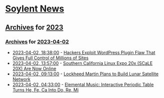 # [Soylent News](../../../README.md)

## [Archives](../../index.md) for [2023](../index.md)

### [Archives](../../index.md) for [2023-04-02](index.md)

* [2023-04-02, 18:38:00](https://soylentnews.org/article.pl?sid=23/04/01/0942206&from=rss) - [Hackers Exploit WordPress Plugin Flaw That Gives Full Control of Millions of Sites](https://soylentnews.org/article.pl?sid=23/04/01/0942206&from=rss)
* [2023-04-02, 13:57:00](https://soylentnews.org/article.pl?sid=23/04/01/0348226&from=rss) - [Southern California Linux Expo 20x (SCaLE 20X) Are Now Online](https://soylentnews.org/article.pl?sid=23/04/01/0348226&from=rss)
* [2023-04-02, 09:13:00](https://soylentnews.org/article.pl?sid=23/04/01/0345252&from=rss) - [Lockheed Martin Plans to Build Lunar Satellite Network](https://soylentnews.org/article.pl?sid=23/04/01/0345252&from=rss)
* [2023-04-02, 04:33:00](https://soylentnews.org/article.pl?sid=23/04/01/0327215&from=rss) - [Elemental Music: Interactive Periodic Table Turns He, Fe, Ca Into Do, Re, Mi](https://soylentnews.org/article.pl?sid=23/04/01/0327215&from=rss)
